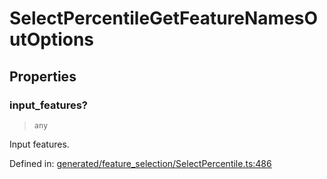 # SelectPercentileGetFeatureNamesOutOptions

## Properties

### input\_features?

> `any`

Input features.

Defined in:  [generated/feature\_selection/SelectPercentile.ts:486](https://github.com/transitive-bullshit/scikit-learn-ts/blob/b59c1ff/packages/sklearn/src/generated/feature_selection/SelectPercentile.ts#L486)
